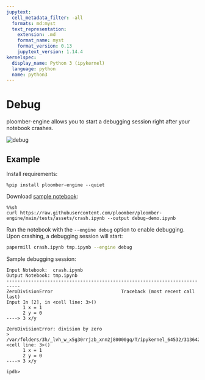 ```yaml
---
jupytext:
  cell_metadata_filter: -all
  formats: md:myst
  text_representation:
    extension: .md
    format_name: myst
    format_version: 0.13
    jupytext_version: 1.14.4
kernelspec:
  display_name: Python 3 (ipykernel)
  language: python
  name: python3
---
```


# Debug

ploomber-engine allows you to start a debugging session right after your notebook crashes.

![debug](https://ploomber.io/images/doc/ploomber-engine-demo/debug.gif)

## Example

Install requirements:

```{code-cell} ipython3
%pip install ploomber-engine --quiet
```

Download [sample notebook](https://raw.githubusercontent.com/ploomber/ploomber-engine/main/tests/assets/crash.ipynb):

```{code-cell} ipython3
%%sh
curl https://raw.githubusercontent.com/ploomber/ploomber-engine/main/tests/assets/crash.ipynb --output debug-demo.ipynb
```

Run the notebook with the `--engine debug` option to enable debugging. Upon crashing, a debugging session will start:

```sh
papermill crash.ipynb tmp.ipynb --engine debug
```

Sample debugging session:

```
Input Notebook:  crash.ipynb
Output Notebook: tmp.ipynb
---------------------------------------------------------------------------
ZeroDivisionError                         Traceback (most recent call last)
Input In [2], in <cell line: 3>()
      1 x = 1
      2 y = 0
----> 3 x/y

ZeroDivisionError: division by zero
> /var/folders/3h/_lvh_w_x5g30rrjzb_xnn2j80000gq/T/ipykernel_64532/3136424576.py(3)<cell line: 3>()
      1 x = 1
      2 y = 0
----> 3 x/y

ipdb>
```
